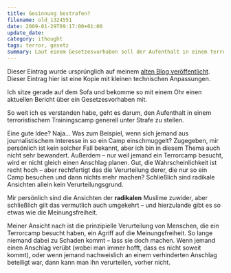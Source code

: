 ```yaml
---
title: Gesinnung bestrafen?
filename: old_1324551
date: 2009-01-29T09:17:00+01:00
update_date:
category: ithought
tags: terror, gesetz
summary: Laut einem Gesetzesvorhaben soll der Aufenthalt in einem terroristischen Trainingscamp generell unter Strafe stehen.
---
```

Dieser Eintrag wurde ursprünglich auf meinem [alten Blog veröffentlicht](https://stu.blogger.de/stories/1324551/). Dieser Eintrag hier ist eine Kopie mit kleinen technischen Anpassungen.

Ich sitze gerade auf dem Sofa und bekomme so mit einem Ohr einen aktuellen Bericht über ein Gesetzesvorhaben mit.

So weit ich es verstanden habe, geht es darum, den Aufenthalt in einem terroristischem Trainingscamp generell unter Strafe zu stellen.

Eine gute Idee? Naja… Was zum Beispiel, wenn sich jemand aus journalistischem Interesse in so ein Camp einschmuggelt? Zugegeben, mir persönlich ist kein solcher Fall bekannt, aber ich bin in diesem Thema auch nicht sehr bewandert. Außerdem – nur weil jemand ein Terrorcamp besucht, wird er nicht gleich einen Anschlag planen. Gut, die Wahrscheinlichkeit ist recht hoch – aber rechtfertigt das die Verurteilung derer, die nur so ein Camp besuchen und dann nichts mehr machen? Schließlich sind radikale Ansichten allein kein Verurteilungsgrund.

Mir persönlich sind die Ansichten der **radikalen** Muslime zuwider, aber schließlich gilt das vermutlich auch umgekehrt – und hierzulande gibt es so etwas wie die Meinungsfreiheit.

Meiner Ansicht nach ist die prinzipielle Verurteilung von Menschen, die ein Terrorcamp besucht haben, ein Agriff auf die Meinungsfreiheit. So lange niemand dabei zu Schaden kommt – lass sie doch machen. Wenn jemand einen Anschlag verübt (wobei man immer hofft, dass es nicht soweit kommt), oder wenn jemand nachweislich an einem verhinderten Anschlag beteiligt war, dann kann man ihn verurteilen, vorher nicht.
